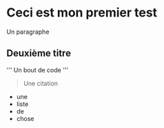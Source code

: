 # Ceci est mon premier test

Un paragraphe

## Deuxième titre

'''
Un bout de code
'''


> Une citation 

- une
- liste
- de 
- chose


